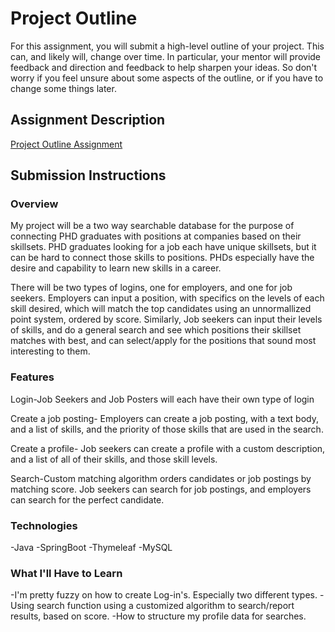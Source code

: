 # Project Outline
For this assignment, you will submit a high-level outline of your project. This can, and likely will, change over time. In particular, your mentor will provide feedback and direction and feedback to help sharpen your ideas. So don't worry if you feel unsure about some aspects of the outline, or if you have to change some things later.

## Assignment Description
[Project Outline Assignment](https://education.launchcode.org/liftoff/assignments/project-outline/)

## Submission Instructions

### Overview
My project will be a two way searchable database for the purpose of connecting PHD graduates with positions at companies based on their skillsets. PHD graduates looking for a job each have unique skillsets, but it can be hard to connect those skills to positions. PHDs especially have the desire and capability to learn new skills in a career. 

There will be two types of logins, one for employers, and one for job seekers. Employers can input a position, with specifics on the levels of each skill desired, which will match the top candidates using an unnormallized point system, ordered by score. Similarly, Job seekers can input their levels of skills, and do a general search and see which positions their skillset matches with best, and can select/apply for the positions that sound most interesting to them. 

### Features
Login-Job Seekers and Job Posters will each have their own type of login

Create a job posting- Employers can create a job posting, with a text body, and a list of skills, and the priority of those skills that are used in the search.

Create a profile- Job seekers can create a profile with a custom description, and a list of all of their skills, and those skill levels.

Search-Custom matching algorithm orders candidates or job postings by matching score. Job seekers can search for job postings, and employers can search for the perfect candidate.


### Technologies
-Java
-SpringBoot
-Thymeleaf
-MySQL

### What I'll Have to Learn
-I'm pretty fuzzy on how to create Log-in's. Especially two different types.
-Using search function using a customized algorithm to search/report results, based on score.
-How to structure my profile data for searches.

